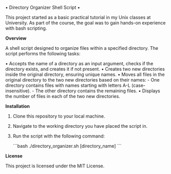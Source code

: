 • Directory Organizer Shell Script •

This project started as a basic practical tutorial in my Unix classes at University. As part of the course, the goal was to gain hands-on experience with bash scripting.

**Overview**

A shell script designed to organize files within a specified directory. The script performs the following tasks:

• Accepts the name of a directory as an input argument, checks if the directory exists, and creates it if not present.
• Creates two new directories inside the original directory, ensuring unique names.
• Moves all files in the original directory to the two new directories based on their names:
    - One directory contains files with names starting with letters A-L (case-insensitive).
    - The other directory contains the remaining files.
• Displays the number of files in each of the two new directories.

**Installation**

1. Clone this repository to your local machine.
2. Navigate to the working directory you have placed the script in.
3. Run the script with the following command:

    \```bash
    ./directory_organizer.sh [directory_name]
    \```

**License**

This project is licensed under the MIT License.
